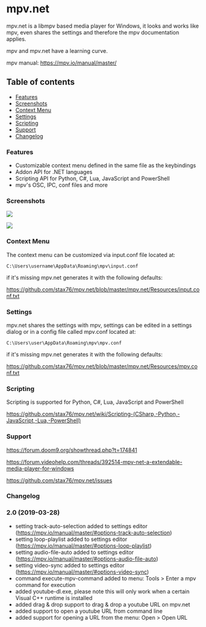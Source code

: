# mpv.net

mpv.net is a libmpv based media player for Windows, it looks and works like mpv, even shares the settings and therefore the mpv documentation applies.

mpv and mpv.net have a learning curve.

mpv manual: <https://mpv.io/manual/master/>

Table of contents
-----------------

- [Features](#features)
- [Screenshots](#screenshots)
- [Context Menu](#context-menu)
- [Settings](#settings)
- [Scripting](#scripting)
- [Support](#support)
- [Changelog](#changelog)

### Features

- Customizable context menu defined in the same file as the keybindings
- Addon API for .NET languages
- Scripting API for Python, C#, Lua, JavaScript and PowerShell
- mpv's OSC, IPC, conf files and more

### Screenshots

![](https://raw.githubusercontent.com/stax76/mpv.net/master/screenshots/screenshot.png)

![](https://raw.githubusercontent.com/stax76/mpv.net/master/screenshots/mpvSettingsEditor.png)

### Context Menu

The context menu can be customized via input.conf file located at:
```
C:\Users\username\AppData\Roaming\mpv\input.conf
```
if it's missing mpv.net generates it with the following defaults:

<https://github.com/stax76/mpv.net/blob/master/mpv.net/Resources/input.conf.txt>

### Settings

mpv.net shares the settings with mpv, settings can be edited in a settings dialog or in a config file called mpv.conf located at:
```
C:\Users\user\AppData\Roaming\mpv\mpv.conf
```
if it's missing mpv.net generates it with the following defaults:

<https://github.com/stax76/mpv.net/blob/master/mpv.net/Resources/mpv.conf.txt>

### Scripting

Scripting is supported for Python, C#, Lua, JavaScript and PowerShell

https://github.com/stax76/mpv.net/wiki/Scripting-(CSharp,-Python,-JavaScript,-Lua,-PowerShell)

### Support

<https://forum.doom9.org/showthread.php?t=174841>

<https://forum.videohelp.com/threads/392514-mpv-net-a-extendable-media-player-for-windows>

<https://github.com/stax76/mpv.net/issues>

### Changelog

### 2.0 (2019-03-28)

- setting track-auto-selection added to settings editor (<https://mpv.io/manual/master/#options-track-auto-selection>)
- setting loop-playlist added to settings editor (<https://mpv.io/manual/master/#options-loop-playlist>)
- setting audio-file-auto added to settings editor (<https://mpv.io/manual/master/#options-audio-file-auto>)
- setting video-sync added to settings editor (<https://mpv.io/manual/master/#options-video-sync>)
- command execute-mpv-command added to menu: Tools > Enter a mpv command for execution
- added youtube-dl.exe, please note this will only work when a certain Visual C++ runtime is installed
- added drag & drop support to drag & drop a youtube URL on mpv.net
- added support to open a youtube URL from command line
- added support for opening a URL from the menu: Open > Open URL